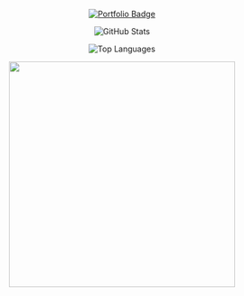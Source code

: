 <p align="center">
  <a href="https://kc-portfolio-liart.vercel.app/" target="_blank">
    <img src="https://img.shields.io/badge/Visit%20My%20Portfolio-ffffff?style=for-the-badge&logo=vercel&logoColor=white&labelColor=0e2326&color=4f7b3d" alt="Portfolio Badge"/>
  </a>
</p>

<p align="center">
  <img src="https://github-readme-stats.vercel.app/api?username=KCprsnlcc&show_icons=true&theme=radical&title_color=88c57f&icon_color=689e4b&bg_color=0e2326&hide_border=true" alt="GitHub Stats" />
</p>

<p align="center">
  <img src="https://github-readme-stats.vercel.app/api/top-langs/?username=KCprsnlcc&theme=radical&title_color=88c57f&bg_color=0e2326&hide_border=true" alt="Top Languages" />
</p>

<p align="center">
  <img width="400" src="https://github-readme-streak-stats.herokuapp.com/?user=KCprsnlcc&hide_border=true&show_icons=true&currStreakNum=88c57f&sideNums=689e4b&border=4f7b3d&currStreakLabel=dfffd6&background=0e2326&sideLabels=dfffd6&dates=88c57f" />
</p>

